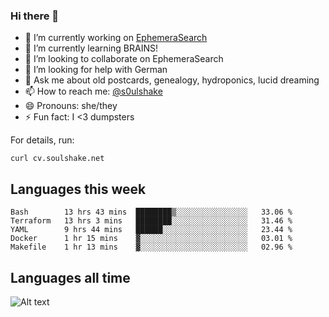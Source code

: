### Hi there 👋

<!--
**soulshake/soulshake** is a ✨ _special_ ✨ repository because its `README.md` (this file) appears on your GitHub profile.

Here are some ideas to get you started:

- 🔭 I’m currently working on ...
- 🌱 I’m currently learning ...
- 👯 I’m looking to collaborate on ...
- 🤔 I’m looking for help with ...
- 💬 Ask me about ...
- 📫 How to reach me: ...
- 😄 Pronouns: ...
- ⚡ Fun fact: ...
-->


- 🔭 I’m currently working on [EphemeraSearch](https://www.ephemerasearch.com/)
- 🌱 I’m currently learning BRAINS!
- 👯 I’m looking to collaborate on EphemeraSearch
- 🤔 I’m looking for help with German
- 💬 Ask me about old postcards, genealogy, hydroponics, lucid dreaming
- 📫 How to reach me: [@s0ulshake](https://twitter.com/soulshake)
- 😄 Pronouns: she/they
- ⚡ Fun fact: I <3 dumpsters

For details, run:

```
curl cv.soulshake.net
```

## Languages this week

<!--START_SECTION:waka-->
```text
Bash        13 hrs 43 mins  ████████▒░░░░░░░░░░░░░░░░   33.06 % 
Terraform   13 hrs 3 mins   ████████░░░░░░░░░░░░░░░░░   31.46 % 
YAML        9 hrs 44 mins   ██████░░░░░░░░░░░░░░░░░░░   23.44 % 
Docker      1 hr 15 mins    ▓░░░░░░░░░░░░░░░░░░░░░░░░   03.01 % 
Makefile    1 hr 13 mins    ▓░░░░░░░░░░░░░░░░░░░░░░░░   02.96 % 
```
<!--END_SECTION:waka-->

## Languages all time
![Alt text](https://wakatime.com/share/@aj/6aa10b67-a5e9-4fb1-acaf-8692f4385172.svg)
